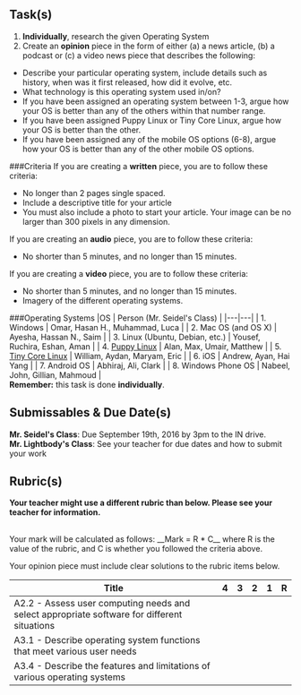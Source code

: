 Task(s)
-------
1. __Individually__, research the given Operating System
2. Create an __opinion__ piece in the form of either (a) a news article, (b) a podcast or (c) a video news piece that describes the following:
  * Describe your particular operating system, include details such as history, when was it first released, how did it evolve, etc.
  * What technology is this operating system used in/on?
  * If you have been assigned an operating system between 1-3, argue how your OS is better than any of the others within that number range.
  * If you have been assigned Puppy Linux or Tiny Core Linux, argue how your OS is better than the other.
  * If you have been assigned any of the mobile OS options (6-8), argue how your OS is better than any of the other mobile OS options.

###Criteria
If you are creating a __written__ piece, you are to follow these criteria:

* No longer than 2 pages single spaced.  
* Include a descriptive title for your article
* You must also include a photo to start your article.  Your image can be no larger than 300 pixels in any dimension.

If you are creating an __audio__ piece, you are to follow these criteria:

* No shorter than 5 minutes, and no longer than 15 minutes.

If you are creating a __video__ piece, you are to follow these criteria:

* No shorter than 5 minutes, and no longer than 15 minutes.
* Imagery of the different operating systems. 

###Operating Systems
|OS | Person (Mr. Seidel's Class) |
|---|---|
| 1. Windows | Omar, Hasan H., Muhammad, Luca |
| 2. Mac OS (and OS X) | Ayesha, Hassan N., Saim |
| 3. Linux (Ubuntu, Debian, etc.) | Yousef, Ruchira, Eshan, Aman |
| 4. [Puppy Linux](http://puppylinux.org/) | Alan, Max, Umair, Matthew |
| 5. [Tiny Core Linux](http://tinycorelinux.net/) | William, Aydan, Maryam, Eric |
| 6. iOS | Andrew, Ayan, Hai Yang |
| 7. Android OS | Abhiraj, Ali, Clark |
| 8. Windows Phone OS | Nabeel, John, Gillian, Mahmoud |  
**Remember:** this task is done **individually**.


Submissables & Due Date(s)
----------
**Mr. Seidel's Class**: Due September 19th, 2016 by 3pm to the IN drive.  
**Mr. Lightbody's Class**: See your teacher for due dates and how to submit your work

Rubric(s)
---------
**Your teacher might use a different rubric than below.  Please see your teacher for information.**

<br/>
Your mark will be calculated as follows: __Mark = R * C__ where R is the value of the rubric, and C is whether you followed the criteria above. 

Your opinion piece must include clear solutions to the rubric items below.

| Title | 4 | 3 | 2 | 1 | R |
| ----- | --- | --- | --- | --- | --- |
|A2.2 - Assess user computing needs and select appropriate software for different situations | | | | | |
|A3.1 - Describe operating system functions that meet various user needs | | | | | |
|A3.4 - Describe the features and limitations of various operating systems | | | | | |
